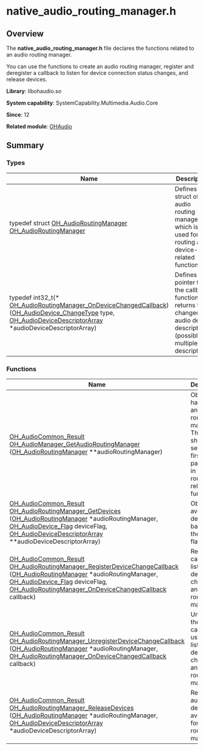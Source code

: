 # native_audio_routing_manager.h


## Overview

The **native_audio_routing_manager.h** file declares the functions related to an audio routing manager.

You can use the functions to create an audio routing manager, register and deregister a callback to listen for device connection status changes, and release devices.

**Library**: libohaudio.so

**System capability**: SystemCapability.Multimedia.Audio.Core

**Since**: 12

**Related module**: [OHAudio](_o_h_audio.md)


## Summary


### Types

| Name| Description| 
| -------- | -------- |
| typedef struct [OH_AudioRoutingManager](_o_h_audio.md#oh_audioroutingmanager) [OH_AudioRoutingManager](_o_h_audio.md#oh_audioroutingmanager) | Defines the struct of an audio routing manager, which is used for routing and device-related functions. | 
| typedef int32_t(\* [OH_AudioRoutingManager_OnDeviceChangedCallback](_o_h_audio.md#oh_audioroutingmanager_ondevicechangedcallback)) ([OH_AudioDevice_ChangeType](_o_h_audio.md#oh_audiodevice_changetype) type, [OH_AudioDeviceDescriptorArray](_o_h___audio_device_descriptor_array.md) \*audioDeviceDescriptorArray) | Defines a pointer to the callback function that returns the changed audio device descriptor (possibly multiple descriptors). | 


### Functions

| Name| Description| 
| -------- | -------- |
| [OH_AudioCommon_Result](_o_h_audio.md#oh_audiocommon_result) [OH_AudioManager_GetAudioRoutingManager](_o_h_audio.md#oh_audiomanager_getaudioroutingmanager) ([OH_AudioRoutingManager](_o_h_audio.md#oh_audioroutingmanager) \*\*audioRoutingManager) | Obtains the handle to an audio routing manager. The handle should be set as the first parameter in the routing-related functions. | 
| [OH_AudioCommon_Result](_o_h_audio.md#oh_audiocommon_result) [OH_AudioRoutingManager_GetDevices](_o_h_audio.md#oh_audioroutingmanager_getdevices) ([OH_AudioRoutingManager](_o_h_audio.md#oh_audioroutingmanager) \*audioRoutingManager, [OH_AudioDevice_Flag](_o_h_audio.md#oh_audiodevice_flag) deviceFlag, [OH_AudioDeviceDescriptorArray](_o_h___audio_device_descriptor_array.md) \*\*audioDeviceDescriptorArray) | Obtains available devices based on the device flag. | 
| [OH_AudioCommon_Result](_o_h_audio.md#oh_audiocommon_result) [OH_AudioRoutingManager_RegisterDeviceChangeCallback](_o_h_audio.md#oh_audioroutingmanager_registerdevicechangecallback) ([OH_AudioRoutingManager](_o_h_audio.md#oh_audioroutingmanager) \*audioRoutingManager, [OH_AudioDevice_Flag](_o_h_audio.md#oh_audiodevice_flag) deviceFlag, [OH_AudioRoutingManager_OnDeviceChangedCallback](_o_h_audio.md#oh_audioroutingmanager_ondevicechangedcallback) callback) | Registers a callback to listen for device changes of an audio routing manager. | 
| [OH_AudioCommon_Result](_o_h_audio.md#oh_audiocommon_result) [OH_AudioRoutingManager_UnregisterDeviceChangeCallback](_o_h_audio.md#oh_audioroutingmanager_unregisterdevicechangecallback) ([OH_AudioRoutingManager](_o_h_audio.md#oh_audioroutingmanager) \*audioRoutingManager, [OH_AudioRoutingManager_OnDeviceChangedCallback](_o_h_audio.md#oh_audioroutingmanager_ondevicechangedcallback) callback) | Unregisters the callback used to listen for device changes of an audio routing manager. | 
| [OH_AudioCommon_Result](_o_h_audio.md#oh_audiocommon_result) [OH_AudioRoutingManager_ReleaseDevices](_o_h_audio.md#oh_audioroutingmanager_releasedevices) ([OH_AudioRoutingManager](_o_h_audio.md#oh_audioroutingmanager) \*audioRoutingManager, [OH_AudioDeviceDescriptorArray](_o_h___audio_device_descriptor_array.md) \*audioDeviceDescriptorArray) | Releases audio devices available for an audio routing manager. | 
